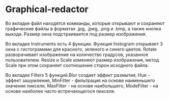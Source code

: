 # Graphical-redactor
Во вкладке файл находятся комманды, которые открывают и сохраняют графические файлы в форматах .jpg, .jpeg, .png и .bmp, а также кнопка выхода. Размер окна подстраивается под размер изображения.

Во вкладке Instruments есть 4 функции. Функция histogram открывает 3 окна с гистограмами для красного, зеленого и синего цветов. Rotate разворачивает изображение на количество градусов, указанное пользователем. Resize и Scale изменяют размер изображения, метод Scale при этом сохраняет соотношение сторон исходного файла.

Во вкладке Filters 5 функций.Blur создает эффект размытия, Hue - эффект зашумления, MinFilter - фильтрация на основе наименьшего значения пикселя, MaxFilter - на основе наибольшего, ModeFilter - на основе наиболее часто встречающегося пикселя.
